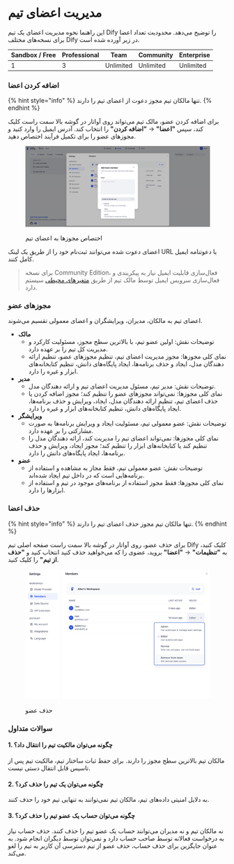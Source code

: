 # مدیریت اعضای تیم

این راهنما نحوه مدیریت اعضای یک تیم Dify را توضیح می‌دهد. محدودیت تعداد اعضا برای نسخه‌های مختلف Dify در زیر آورده شده است.

| Sandbox / Free | Professional | Team      | Community | Enterprise |
| -------------- | ------------ | --------- | --------- | ---------- |
| 1              | 3            | Unlimited | Unlimited | Unlimited  |

### اضافه کردن اعضا

{% hint style="info" %}
تنها مالکان تیم مجوز دعوت از اعضای تیم را دارند.
{% endhint %}

برای اضافه کردن عضو، مالک تیم می‌تواند روی آواتار در گوشه بالا سمت راست کلیک کند، سپس **"اعضا"** → **"اضافه کردن"** را انتخاب کند. آدرس ایمیل را وارد کنید و مجوزهای عضو را برای تکمیل فرآیند اختصاص دهید.

<figure><img src="../../.gitbook/assets/team-members-management-01.png" alt=""><figcaption><p>اختصاص مجوزها به اعضای تیم</p></figcaption></figure>

اعضای دعوت شده می‌توانند ثبت‌نام خود را از طریق یک لینک URL یا دعوتنامه ایمیل کامل کنند.

> برای نسخه Community Edition، فعال‌سازی قابلیت ایمیل نیاز به پیکربندی و فعال‌سازی سرویس ایمیل توسط مالک تیم از طریق [متغیرهای محیطی](https://docs.dify.ai/getting-started/install-self-hosted/environments) سیستم دارد.

### مجوزهای عضو

اعضای تیم به مالکان، مدیران، ویرایشگران و اعضای معمولی تقسیم می‌شوند.

* **مالک**
  * توضیحات نقش: اولین عضو تیم، با بالاترین سطح مجوز، مسئولیت کارکرد و مدیریت کل تیم را بر عهده دارد.
  * نمای کلی مجوزها: مجوز مدیریت اعضای تیم، تنظیم مجوزهای عضو، تنظیم ارائه دهندگان مدل، ایجاد و حذف برنامه‌ها، ایجاد پایگاه‌های دانش، تنظیم کتابخانه‌های ابزار و غیره را دارد.
* **مدیر**
  * توضیحات نقش: مدیر تیم، مسئول مدیریت اعضای تیم و ارائه دهندگان مدل.
  * نمای کلی مجوزها: نمی‌تواند مجوزهای عضو را تنظیم کند؛ مجوز اضافه کردن یا حذف اعضای تیم، تنظیم ارائه دهندگان مدل، ایجاد، ویرایش و حذف برنامه‌ها، ایجاد پایگاه‌های دانش، تنظیم کتابخانه‌های ابزار و غیره را دارد.
* **ویرایشگر**
  * توضیحات نقش: عضو معمولی تیم، مسئولیت ایجاد و ویرایش برنامه‌ها به صورت مشارکتی را بر عهده دارد.
  * نمای کلی مجوزها: نمی‌تواند اعضای تیم را مدیریت کند، ارائه دهندگان مدل را تنظیم کند یا کتابخانه‌های ابزار را تنظیم کند؛ مجوز ایجاد، ویرایش و حذف برنامه‌ها، ایجاد پایگاه‌های دانش را دارد.
* **عضو**
  * توضیحات نقش: عضو معمولی تیم، فقط مجاز به مشاهده و استفاده از برنامه‌هایی است که در داخل تیم ایجاد شده‌اند.
  * نمای کلی مجوزها: فقط مجوز استفاده از برنامه‌های موجود در تیم و استفاده از ابزارها را دارد.

### حذف اعضا

{% hint style="info" %}
تنها مالکان تیم مجوز حذف اعضای تیم را دارند.
{% endhint %}

برای حذف عضو، روی آواتار در گوشه بالا سمت راست صفحه اصلی تیم Dify کلیک کنید، به **"تنظیمات"** → **"اعضا"** بروید، عضوی را که می‌خواهید حذف کنید انتخاب کنید و **"حذف از تیم"** را کلیک کنید.

<figure><img src="../../.gitbook/assets/team-members-management-02.png" alt=""><figcaption><p>حذف عضو</p></figcaption></figure>

### سوالات متداول

#### 1. چگونه می‌توان مالکیت تیم را انتقال داد؟

مالکان تیم بالاترین سطح مجوز را دارند. برای حفظ ثبات ساختار تیم، مالکیت تیم پس از تاسیس قابل انتقال دستی نیست.

#### 2. چگونه می‌توان یک تیم را حذف کرد؟

به دلایل امنیتی داده‌های تیم، مالکان تیم نمی‌توانند به تنهایی تیم خود را حذف کنند.

#### 3. چگونه می‌توان حساب یک عضو تیم را حذف کرد؟

نه مالکان تیم و نه مدیران می‌توانند حساب یک عضو تیم را حذف کنند. حذف حساب نیاز به درخواست فعالانه توسط صاحب حساب دارد و نمی‌توان توسط دیگران انجام شود. به عنوان جایگزین برای حذف حساب، حذف عضو از تیم دسترسی آن کاربر به تیم را لغو می‌کند.


